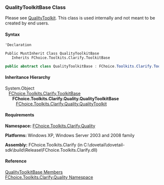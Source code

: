 ﻿### QualityToolkitBase Class

Please see [QualityToolkit](FChoice.Toolkits.Clarify~FChoice.Toolkits.Clarify.Quality.QualityToolkit.md). This class is used internally and not meant to be created by end users.

#### Syntax

```vbnet
'Declaration

Public MustInherit Class QualityToolkitBase 
   Inherits FChoice.Toolkits.Clarify.ToolkitBase
```

```csharp
public abstract class QualityToolkitBase : FChoice.Toolkits.Clarify.ToolkitBase
``` 

#### Inheritance Hierarchy

System.Object  
   [FChoice.Toolkits.Clarify.ToolkitBase](FChoice.Toolkits.Clarify~FChoice.Toolkits.Clarify.ToolkitBase.md)  
      **FChoice.Toolkits.Clarify.Quality.QualityToolkitBase**  
         [FChoice.Toolkits.Clarify.Quality.QualityToolkit](FChoice.Toolkits.Clarify~FChoice.Toolkits.Clarify.Quality.QualityToolkit.md)  

#### Requirements

**Namespace:** [FChoice.Toolkits.Clarify.Quality](FChoice.Toolkits.Clarify~FChoice.Toolkits.Clarify.Quality_namespace.md)

**Platforms:** Windows XP, Windows Server 2003 and 2008 family

**Assembly:** FChoice.Toolkits.Clarify (in C:\\dovetail\\dovetail-sdk\\build\\Release\\FChoice.Toolkits.Clarify.dll)

#### Reference

[QualityToolkitBase Members](FChoice.Toolkits.Clarify~FChoice.Toolkits.Clarify.Quality.QualityToolkitBase_members.md)  
[FChoice.Toolkits.Clarify.Quality Namespace](FChoice.Toolkits.Clarify~FChoice.Toolkits.Clarify.Quality_namespace.md)